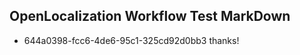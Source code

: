 ## OpenLocalization Workflow Test MarkDown
* 644a0398-fcc6-4de6-95c1-325cd92d0bb3 
thanks!<!--HONumber=Mar16_HO2-->
